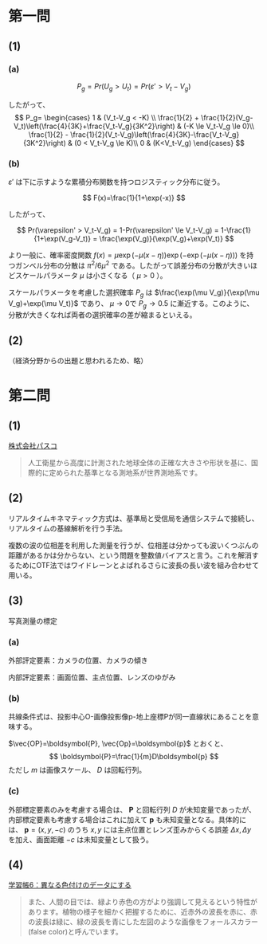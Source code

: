# 第一問

## (1)

### (a)

$$
P_g = Pr(U_g > U_t) = Pr(\varepsilon' > V_t - V_g)
$$

したがって、
$$
P_g=
\begin{cases}
    1 & (V_t-V_g < -K) \\
    \frac{1}{2} + \frac{1}{2}(V_g-V_t)\left(\frac{4}{3K}+\frac{V_t-V_g}{3K^2}\right) & (-K \le V_t-V_g \le 0)\\
    \frac{1}{2} - \frac{1}{2}(V_t-V_g)\left(\frac{4}{3K}-\frac{V_t-V_g}{3K^2}\right) & (0 < V_t-V_g \le K)\\
    0 & (K<V_t-V_g)
\end{cases}
$$

### (b)

$\varepsilon'$ は下に示すような累積分布関数を持つロジスティック分布に従う。

$$
F(x)=\frac{1}{1+\exp(-x)}
$$

したがって、

$$
Pr(\varepsilon' > V_t-V_g) = 1-Pr(\varepsilon' \le V_t-V_g) = 1-\frac{1}{1+\exp(V_g-V_t)} = \frac{\exp(V_g)}{\exp(V_g)+\exp(V_t)}
$$

より一般に、確率密度関数 $f(x)=\mu \exp(-\mu(x-\eta))\exp(-\exp(-\mu(x-\eta)))$ を持つガンベル分布の分散は $\pi^2/6\mu^2$ である。したがって誤差分布の分散が大きいほどスケールパラメータ $\mu$ は小さくなる（ $\mu>0$ ）。

スケールパラメータを考慮した選択確率 $P_g$ は $\frac{\exp(\mu V_g)}{\exp(\mu V_g)+\exp(\mu V_t)}$ であり、 $\mu \to 0$で $P_g \to 0.5$ に漸近する。このように、分散が大きくなれば両者の選択確率の差が縮まるといえる。

## (2)

（経済分野からの出題と思われるため、略）

# 第二問

## (1)

[株式会社パスコ](https://www.pasco.co.jp/recommend/word/word075/)

> 人工衛星から高度に計測された地球全体の正確な大きさや形状を基に、国際的に定められた基準となる測地系が世界測地系です。

## (2)

リアルタイムキネマティック方式は、基準局と受信局を通信システムで接続し、リアルタイムの基線解析を行う手法。

複数の波の位相差を利用した測量を行うが、位相差は分かっても波いくつぶんの距離があるかは分からない、という問題を整数値バイアスと言う。これを解消するためにOTF法ではワイドレーンとよばれるさらに波長の長い波を組み合わせて用いる。

## (3)

写真測量の標定

### (a)

外部評定要素：カメラの位置、カメラの傾き

内部評定要素：画面位置、主点位置、レンズのゆがみ

### (b)

共線条件式は、投影中心O-画像投影像p-地上座標Pが同一直線状にあることを意味する。

$\vec{OP}=\boldsymbol{P}, \vec{Op}=\boldsymbol{p}$ とおくと、
$$
\boldsymbol{P}=\frac{1}{m}D\boldsymbol{p}
$$
ただし $m$ は画像スケール、 $D$ は回転行列。

### (c)

外部標定要素のみを考慮する場合は、 $\boldsymbol P$ と回転行列 $D$ が未知変量であったが、内部標定要素も考慮する場合はこれに加えて $\boldsymbol{p}$ も未知変量となる。具体的には、 $\boldsymbol{p}=(x,y,-c)$ のうち $x, y$ には主点位置とレンズ歪みからくる誤差 $\Delta x, \Delta y$ を加え、画面距離 $-c$ は未知変量として扱う。

## (4)

[学習帳6：異なる色付けのデータにする](https://www.sed.co.jp/sug/contents/edu/edu6_color.html)

> また、人間の目では、緑より赤色の方がより強調して見えるという特性があります。植物の様子を細かく把握するために、近赤外の波長を赤に、赤の波長は緑に、緑の波長を青にした左図のような画像をフォールスカラー(false color)と呼んでいます。

